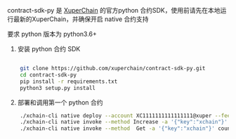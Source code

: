 contract-sdk-py 是 [XuperChain](https://github.com/xuperchain/xuperchain) 的官方python 合约SDK，使用前请先在本地运行最新的XuperChain，并确保开启 native 合约支持

要求 python 版本为 python3.6+ 

1. 安装 python 合约 SDK

```bash

    git clone https://github.com/xuperchain/contract-sdk-py.git
    cd contract-sdk-py
    pip install -r requirements.txt
    python3 setup.py install 
```
        

2. 部署和调用第一个 python 合约

``` bash
    ./xchain-cli native deploy --account XC1111111111111111@xuper --fee 15587517 --runtime py  -a '{"creator":"xchain"}' --cname counter <PATH_TO_CONTRACT_SDK_PY>/contract-sdk-py/example/counter/counter.py 
    ./xchain-cli native invoke --method Increase -a '{"key":"xchain"}' counter --fee 10
    ./xchain-cli native invoke --method  Get -a '{"key":"xchain"}' counter --fee 10
``` 
       
    
    
